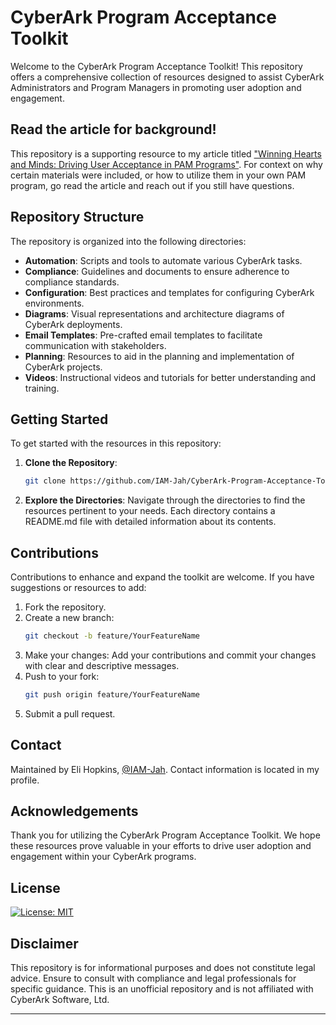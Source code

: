 # CyberArk Program Acceptance Toolkit

Welcome to the CyberArk Program Acceptance Toolkit! This repository offers a comprehensive collection of resources designed to assist CyberArk Administrators and Program Managers in promoting user adoption and engagement.

## Read the article for background!

This repository is a supporting resource to my article titled ["Winning Hearts and Minds: Driving User Acceptance in PAM Programs"](https://www.linkedin.com/pulse/winning-hearts-minds-driving-user-acceptance-pam-hopkins-cissp-qipic). For context on why certain materials were included, or how to utilize them in your own PAM program, go read the article and reach out if you still have questions.

## Repository Structure

The repository is organized into the following directories:

- **Automation**: Scripts and tools to automate various CyberArk tasks.
- **Compliance**: Guidelines and documents to ensure adherence to compliance standards.
- **Configuration**: Best practices and templates for configuring CyberArk environments.
- **Diagrams**: Visual representations and architecture diagrams of CyberArk deployments.
- **Email Templates**: Pre-crafted email templates to facilitate communication with stakeholders.
- **Planning**: Resources to aid in the planning and implementation of CyberArk projects.
- **Videos**: Instructional videos and tutorials for better understanding and training.

## Getting Started

To get started with the resources in this repository:

1. **Clone the Repository**:
   ```bash
   git clone https://github.com/IAM-Jah/CyberArk-Program-Acceptance-Toolkit.git

2. **Explore the Directories**: Navigate through the directories to find the resources pertinent to your needs. Each directory contains a README.md file with detailed information about its contents.

## Contributions

Contributions to enhance and expand the toolkit are welcome. If you have suggestions or resources to add:

1. Fork the repository.
2. Create a new branch:
   ```bash
   git checkout -b feature/YourFeatureName
3. Make your changes: Add your contributions and commit your changes with clear and descriptive messages.
4. Push to your fork:
   ```bash
   git push origin feature/YourFeatureName
5. Submit a pull request.

## Contact

Maintained by Eli Hopkins, [@IAM-Jah](https://github.com/IAM-Jah). Contact information is located in my profile.

## Acknowledgements

Thank you for utilizing the CyberArk Program Acceptance Toolkit. We hope these resources prove valuable in your efforts to drive user adoption and engagement within your CyberArk programs.

## License

[![License: MIT](https://img.shields.io/badge/License-MIT-yellow.svg)](https://opensource.org/licenses/MIT)

## Disclaimer

This repository is for informational purposes and does not constitute legal advice. Ensure to consult with compliance and legal professionals for specific guidance. This is an unofficial repository and is not affiliated with CyberArk Software, Ltd.

---
